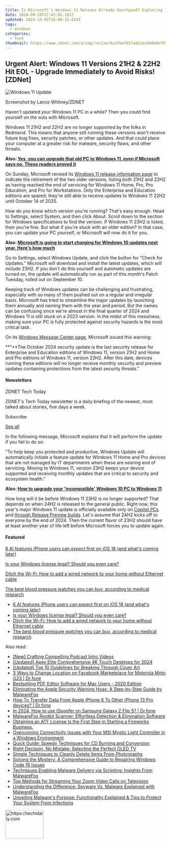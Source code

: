 ```yaml
---
title: Is Microsoft's Windows 11 Release Already Overhyped? Exploring Its Controversial Launch on ZDNet
date: 2024-09-28T17:43:02.101Z
updated: 2024-10-05T16:06:15.614Z
tags:
  - windows
categories:
  - tech
thumbnail: https://www.zdnet.com/a/img/resize/6cefbef81fade2ac9b0e0e793e1d45541b9e1237/2015/07/23/1db8b589-69ba-42e3-99c7-b277eb9cfac3/cmwindowsvistajul15l.jpg?width=278&height=156&fit=crop&auto=webp
---
```


## Urgent Alert: Windows 11 Versions 21H2 & 22H2 Hit EOL - Upgrade Immediately to Avoid Risks![ZDNet]

![Windows 11 Update](https://www.zdnet.com/a/img/resize/a3d7f6204a4a80c657ff5a478fcd7dde3d2564e1/2024/09/11/b679a3e9-5816-4292-8618-8cad24cce468/figure-top-update-your-windows-11-pc-to-version-23h2-or-else.jpg?auto=webp&width=1280)

Screenshot by Lance Whitney/ZDNET

Haven't updated your Windows 11 PC in a while? Then you could find yourself on the outs with Microsoft. 

Windows 11 21H2 and 22H2 are no longer supported by the folks in Redmond. This means that anyone still running these versions won't receive future bug fixes, security patches, or other updates. And that could place your computer at a greater risk for malware, security flaws, and other threats.

**Also: [Yes, you can upgrade that old PC to Windows 11, even if Microsoft says no. These readers proved it](https://www.zdnet.com/article/yes-you-can-upgrade-that-old-pc-to-windows-11-even-if-microsoft-says-no-these-readers-proved-it/)**

On Sunday, Microsoft revised its [Windows 11 release information page](https://learn.microsoft.com/en-us/windows/release-health/windows11-release-information) to indicate the retirement of the two older versions, listing both 21H2 and 22H2 as having reached the end of servicing for Windows 11 Home, Pro, Pro Education, and Pro for Workstations. Only the Enterprise and Education editions are spared; they're still able to receive updates to Windows 11 22H2 until October 14 of 2025.

How do you know which version you're running? That's easy enough. Head to Settings, select System, and then click About. Scroll down to the section for Windows specifications to find the version. If Windows 11 23H2 is listed, then you're fine. But what if you're stuck with an older edition? In that case, you can update your PC yourself, or Microsoft will now do it for you.

**Also: [Microsoft is going to start charging for Windows 10 updates next year. Here's how much](https://www.zdnet.com/article/microsoft-is-going-to-start-charging-for-windows-10-updates-next-year-heres-how-much/)**

Go to Settings, select Windows Update, and click the button for "Check for Updates." Microsoft will download and install the latest updates, which will include 23H2\. If you don't do this yourself and automatic updates are turned on, the update will automatically run as part of this month's Patch Tuesday, rolled out on September 10.

Keeping track of Windows updates can be challenging and frustrating, especially with so many of them pushed out on a regular and irregular basis. Microsoft has tried to streamline the major updates by launching them annually and naming them with the year and period. But the names can be confusing since we're almost in the final quarter of 2024 and Windows 11 is still stuck on a 2023 version. In the midst of this messiness, making sure your PC is fully protected against security hazards is the most critical task.

On its [Windows Message Center page](https://learn.microsoft.com/en-us/windows/release-health/windows-message-center), Microsoft issued this warning:

**"**The October 2024 security update is the last security release for Enterprise and Education editions of Windows 11, version 21H2 and Home and Pro editions of Windows 11, version 22H2\. After this date, devices running these editions will no longer receive monthly security and preview updates containing protections from the latest security threats."

#### Newsletters

ZDNET Tech Today

ZDNET's Tech Today newsletter is a daily briefing of the newest, most talked about stories, five days a week.

 Subscribe

[See all](https://www.zdnet.com/newsletters/)

In the following message, Microsoft explains that it will perform the update if you fail to do so:

"To help keep you protected and productive, Windows Update will automatically initiate a feature update for Windows 11 Home and Pro devices that are not managed by IT departments when these are nearing end of servicing. Moving to Windows 11, version 23H2 keeps your device supported and receiving monthly updates that are critical to security and ecosystem health."

**Also: [How to upgrade your 'incompatible' Windows 10 PC to Windows 11](https://www.zdnet.com/article/how-to-upgrade-your-incompatible-windows-10-pc-to-windows-11/)**

How long will it be before Windows 11 23H2 is no longer supported? That depends on when 24H2 is released to the general public. Right now, this year's major Windows 11 update is officially available only on [Copilot PCs](https://support.microsoft.com/en-us/topic/kb5043950-windows-11-version-24h2-support-2fd719b6-8c26-469f-99fe-832eb1b702d7) and [through Release Preview builds](https://blogs.windows.com/windows-insider/2024/05/22/releasing-windows-11-version-24h2-to-the-release-preview-channel/). Let's assume that 24H2 kicks off to everyone by the end of 2024\. Then the current flavor of 23H2 should have at least another year of life left before Microsoft forces you to update again.

#### Featured

[6 AI features iPhone users can expect first on iOS 18 (and what's coming later)](https://www.zdnet.com/article/6-ai-features-iphone-users-can-expect-first-on-ios-18-and-whats-coming-later/ "6 AI features iPhone users can expect first on iOS 18 (and what's coming later)")

[Is your Windows license legal? Should you even care?](https://www.zdnet.com/article/is-your-windows-license-legal-should-you-even-care/ "Is your Windows license legal? Should you even care?")

[Ditch the Wi-Fi: How to add a wired network to your home without Ethernet cable](https://www.zdnet.com/article/ditch-the-wi-fi-how-to-add-a-wired-network-to-your-home-without-ethernet-cable/ "Ditch the Wi-Fi: How to add a wired network to your home without Ethernet cable")

[The best blood pressure watches you can buy, according to medical research](https://www.zdnet.com/article/best-blood-pressure-watch/ "The best blood pressure watches you can buy, according to medical research")

* [6 AI features iPhone users can expect first on iOS 18 (and what's coming later)](https://www.zdnet.com/article/6-ai-features-iphone-users-can-expect-first-on-ios-18-and-whats-coming-later/ "6 AI features iPhone users can expect first on iOS 18 (and what's coming later)")
* [Is your Windows license legal? Should you even care?](https://www.zdnet.com/article/is-your-windows-license-legal-should-you-even-care/ "Is your Windows license legal? Should you even care?")
* [Ditch the Wi-Fi: How to add a wired network to your home without Ethernet cable](https://www.zdnet.com/article/ditch-the-wi-fi-how-to-add-a-wired-network-to-your-home-without-ethernet-cable/ "Ditch the Wi-Fi: How to add a wired network to your home without Ethernet cable")
* [The best blood pressure watches you can buy, according to medical research](https://www.zdnet.com/article/best-blood-pressure-watch/ "The best blood pressure watches you can buy, according to medical research")

<ins class="adsbygoogle"
     style="display:block"
     data-ad-format="autorelaxed"
     data-ad-client="ca-pub-7571918770474297"
     data-ad-slot="1223367746"></ins>

<ins class="adsbygoogle"
     style="display:block"
     data-ad-client="ca-pub-7571918770474297"
     data-ad-slot="8358498916"
     data-ad-format="auto"
     data-full-width-responsive="true"></ins>

<span class="atpl-alsoreadstyle">Also read:</span>
<div><ul>
<li><a href="https://extra-resources.techidaily.com/new-crafting-compelling-podcast-intro-videos/"><u>[New] Crafting Compelling Podcast Intro Videos</u></a></li>
<li><a href="https://fox-blue.techidaily.com/updated-apex-elite-comprehensive-4k-touch-desktops-for-2024/"><u>[Updated] Apex Elite Comprehensive 4K Touch Desktops for 2024</u></a></li>
<li><a href="https://article-helps.techidaily.com/updated-top-10-guidelines-for-breaking-through-cover-art/"><u>[Updated] Top 10 Guidelines for Breaking Through Cover Art</u></a></li>
<li><a href="https://location-fake.techidaily.com/3-ways-to-change-location-on-facebook-marketplace-for-motorola-moto-g23-drfone-by-drfone-virtual-android/"><u>3 Ways to Change Location on Facebook Marketplace for Motorola Moto G23 | Dr.fone</u></a></li>
<li><a href="https://win-cloud.techidaily.com/bestselling-pdf-editor-software-for-mac-users-2020-edition/"><u>Bestselling PDF Editor Software for Mac Users - 2020 Edition</u></a></li>
<li><a href="https://win-cloud.techidaily.com/eliminating-the-apple-security-warning-hoax-a-step-by-step-guide-by-malwarefox/"><u>Eliminating the Apple Security Warning Hoax: A Step-by-Step Guide by MalwareFox</u></a></li>
<li><a href="https://techidaily.com/how-to-transfer-data-from-apple-iphone-6-to-other-iphone-13-pro-devices-drfone-by-drfone-transfer-data-from-ios-transfer-data-from-ios/"><u>How To Transfer Data From Apple iPhone 6 To Other iPhone 13 Pro devices? | Dr.fone</u></a></li>
<li><a href="https://change-location.techidaily.com/in-2024-how-to-use-ispoofer-on-samsung-galaxy-z-flip-5-drfone-by-drfone-virtual-android/"><u>In 2024, How to use iSpoofer on Samsung Galaxy Z Flip 5? | Dr.fone</u></a></li>
<li><a href="https://win-cloud.techidaily.com/malwarefox-rootkit-scanner-effortless-detection-and-elimination-software/"><u>MalwareFox Rootkit Scanner: Effortless Detection & Elimination Software</u></a></li>
<li><a href="https://video-creation-software.techidaily.com/obtaining-an-atf-license-is-the-first-step-in-starting-a-fireworks-business/"><u>Obtaining an ATF License Is the First Step in Starting a Fireworks Business.</u></a></li>
<li><a href="https://win-able.techidaily.com/overcoming-connectivity-issues-with-your-msi-mystic-light-controller-in-a-windows-environment/"><u>Overcoming Connectivity Issues with Your MSI Mystic Light Controller in a Windows Environment</u></a></li>
<li><a href="https://win-cloud.techidaily.com/quick-guide-speedy-techniques-for-cd-burning-and-conversion/"><u>Quick Guide: Speedy Techniques for CD Burning and Conversion</u></a></li>
<li><a href="https://games-able.techidaily.com/right-decision-no-mistake-selecting-the-perfect-oled-tv/"><u>Right Decision, No Mistake: Selecting the Perfect OLED TV</u></a></li>
<li><a href="https://win-cloud.techidaily.com/simple-techniques-to-cleanly-delete-items-from-photographs/"><u>Simple Techniques to Cleanly Delete Items From Photographs</u></a></li>
<li><a href="https://tech-recovery.techidaily.com/solving-the-mystery-a-comprehensive-guide-to-repairing-windows-code-19-issues/"><u>Solving the Mystery: A Comprehensive Guide to Repairing Windows Code 19 Issues</u></a></li>
<li><a href="https://win-cloud.techidaily.com/techniques-enabling-malware-delivery-via-scripting-insights-from-malwarefox/"><u>Techniques Enabling Malware Delivery via Scripting: Insights From MalwareFox</u></a></li>
<li><a href="https://win-cloud.techidaily.com/top-methods-for-streaming-your-zoom-video-calls-on-television/"><u>Top Methods for Streaming Your Zoom Video Calls on Television</u></a></li>
<li><a href="https://win-cloud.techidaily.com/understanding-the-difference-spyware-vs-malware-explained-with-malwarefox/"><u>Understanding the Difference: Spyware Vs. Malware Explained with MalwareFox</u></a></li>
<li><a href="https://win-cloud.techidaily.com/unveiling-malwares-purpose-functionality-explained-and-tips-to-protect-your-system-from-infections/"><u>Unveiling Malware's Purpose: Functionality Explained & Tips to Protect Your System From Infections</u></a></li>
</ul></div>

<!-- affiliate ads begin -->
<a href="https://25home.pxf.io/c/5597632/2148635/16836" target="_top" id="2148635">
  <img src="//a.impactradius-go.com/display-ad/16836-2148635" border="0" alt="https://techidaily.com" width="120" height="90"/>
</a>
<img height="0" width="0" src="https://25home.pxf.io/i/5597632/2148635/16836" style="position:absolute;visibility:hidden;" border="0" />
<!-- affiliate ads end -->

